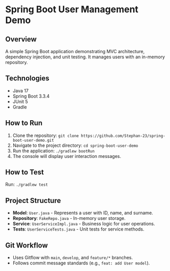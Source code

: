 # Spring Boot User Management Demo

## Overview
A simple Spring Boot application demonstrating MVC architecture, dependency injection, and unit testing. It manages users with an in-memory repository.

## Technologies
- Java 17
- Spring Boot 3.3.4
- JUnit 5
- Gradle

## How to Run
1. Clone the repository: `git clone https://github.com/Stephan-23/spring-boot-user-demo.git`
2. Navigate to the project directory: `cd spring-boot-user-demo`
3. Run the application: `./gradlew bootRun`
4. The console will display user interaction messages.

## How to Test
Run: `./gradlew test`

## Project Structure
- **Model**: `User.java` - Represents a user with ID, name, and surname.
- **Repository**: `FakeRepo.java` - In-memory user storage.
- **Service**: `UserServiceImpl.java` - Business logic for user operations.
- **Tests**: `UserServiceTests.java` - Unit tests for service methods.

## Git Workflow
- Uses Gitflow with `main`, `develop`, and `feature/*` branches.
- Follows commit message standards (e.g., `feat: add User model`).